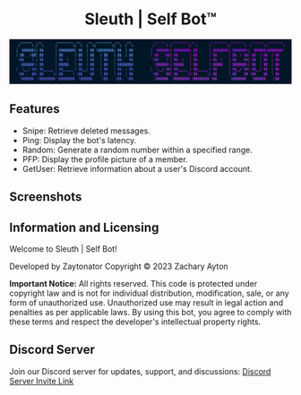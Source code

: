 <div align="center">
  <h1>Sleuth | Self Bot™</h1>
  <img src="readme-assets/banner.PNG" width="800">
</div>

## Features

- Snipe: Retrieve deleted messages.
- Ping: Display the bot's latency.
- Random: Generate a random number within a specified range.
- PFP: Display the profile picture of a member.
- GetUser: Retrieve information about a user's Discord account.


## Screenshots



## Information and Licensing

Welcome to Sleuth | Self Bot!

Developed by Zaytonator
Copyright © 2023 Zachary Ayton

**Important Notice:** All rights reserved. This code is protected under copyright law and is not for individual distribution, modification, sale, or any form of unauthorized use. Unauthorized use may result in legal action and penalties as per applicable laws. By using this bot, you agree to comply with these terms and respect the developer's intellectual property rights.

## Discord Server

Join our Discord server for updates, support, and discussions:
[Discord Server Invite Link](https://discord.gg/your_invite_link_here)
